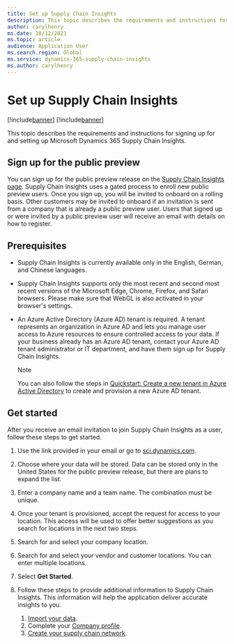 ```yaml
---
title: Set up Supply Chain Insights
description: This topic describes the requirements and instructions for signing up for and setting up Microsoft Dynamics 365 Supply Chain Insights.
author: carylhenry
ms.date: 10/12/2021
ms.topic: article
audience: Application User
ms.search.region: Global
ms.service: dynamics-365-supply-chain-insights
ms.author: carylhenry
---
```


# Set up Supply Chain Insights

[!include[banner](includes/banner.md)]
[!include[banner](includes/preview-banner.md)]

This topic describes the requirements and instructions for signing up for and setting up Microsoft Dynamics 365 Supply Chain Insights.

## Sign up for the public preview

You can sign up for the public preview release on the [Supply Chain Insights page](https://dynamics.microsoft.com/supply-chain-insights/). Supply Chain Insights uses a gated process to enroll new public preview users. Once you sign up, you will be invited to onboard on a rolling basis. Other customers may be invited to onboard if an invitation is sent from a company that is already a public preview user. Users that signed up or were invited by a public preview user will receive an email with details on how to register. 

## Prerequisites

- Supply Chain Insights is currently available only in the English, German, and Chinese languages.
- Supply Chain Insights supports only the most recent and second most recent versions of the Microsoft Edge, Chrome, Firefox, and Safari browsers. Please make sure that WebGL is also activated in your browser's settings.
- An Azure Active Directory (Azure AD) tenant is required. A tenant represents an organization in Azure AD and lets you manage user access to Azure resources to ensure controlled access to your data. If your business already has an Azure AD tenant, contact your Azure AD tenant administrator or IT department, and have them sign up for Supply Chain Insights.

    > [!NOTE]
    > You can also follow the steps in [Quickstart: Create a new tenant in Azure Active Directory](/fraud-protection/provision-azure-tenant#create-and-provision-a-new-tenant-in-azure-ad) to create and provision a new Azure AD tenant.

## Get started

After you receive an email invitation to join Supply Chain Insights as a user, follow these steps to get started.

1. Use the link provided in your email or go to [sci.dynamics.com](https://sci.dynamics.com/).
1. Choose where your data will be stored. Data can be stored only in the United States for the public preview release, but there are plans to expand the list. 
1. Enter a company name and a team name. The combination must be unique. 
1. Once your tenant is provisioned, accept the request for access to your location. This access will be used to offer better suggestions as you search for locations in the next two steps.
1. Search for and select your company location.
1. Search for and select your vendor and customer locations. You can enter multiple locations.
1. Select **Get Started**.
1. Follow these steps to provide additional information to Supply Chain Insights. This information will help the application deliver accurate insights to you.

    1. [Import your data](ingest-data.md).
    1. Complete your [Company profile](company-profile.md).
    1. [Create your supply chain network](partners.md).
